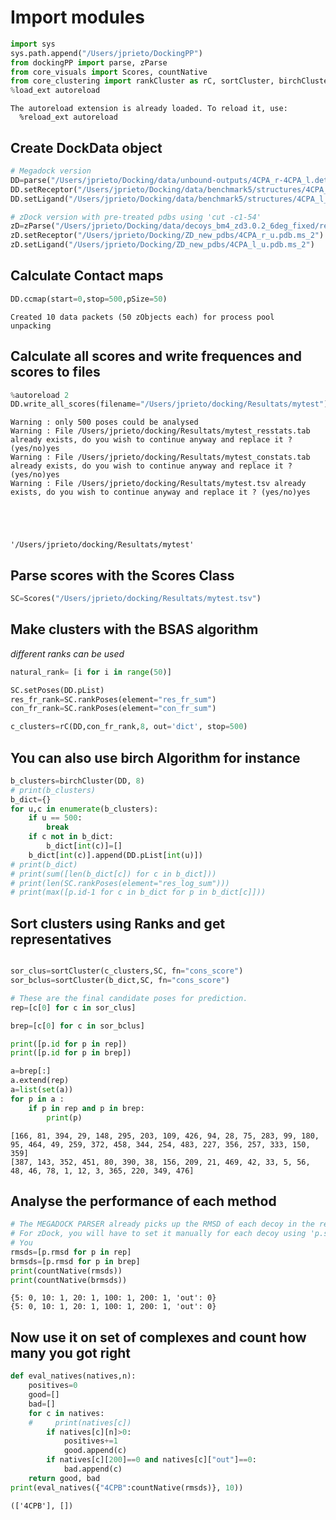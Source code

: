 
# Import modules 


```python
import sys
sys.path.append("/Users/jprieto/DockingPP")
from dockingPP import parse, zParse
from core_visuals import Scores, countNative
from core_clustering import rankCluster as rC, sortCluster, birchCluster
%load_ext autoreload
```

    The autoreload extension is already loaded. To reload it, use:
      %reload_ext autoreload


## Create DockData object


```python
# Megadock version
DD=parse("/Users/jprieto/Docking/data/unbound-outputs/4CPA_r-4CPA_l.detail")
DD.setReceptor("/Users/jprieto/Docking/data/benchmark5/structures/4CPA_r_u.pdb")
DD.setLigand("/Users/jprieto/Docking/data/benchmark5/structures/4CPA_l_u.pdb")

# zDock version with pre-treated pdbs using 'cut -c1-54'
zD=zParse("/Users/jprieto/Docking/data/decoys_bm4_zd3.0.2_6deg_fixed/results/4CPA.zd3.0.2.fg.fixed.out")
zD.setReceptor("/Users/jprieto/Docking/ZD_new_pdbs/4CPA_r_u.pdb.ms_2")
zD.setLigand("/Users/jprieto/Docking/ZD_new_pdbs/4CPA_l_u.pdb.ms_2")
```

## Calculate Contact maps


```python
DD.ccmap(start=0,stop=500,pSize=50)
```

    Created 10 data packets (50 zObjects each) for process pool
    unpacking


## Calculate all scores and write frequences and scores to files


```python
%autoreload 2
DD.write_all_scores(filename="/Users/jprieto/docking/Resultats/mytest")
```

    Warning : only 500 poses could be analysed
    Warning : File /Users/jprieto/docking/Resultats/mytest_resstats.tab already exists, do you wish to continue anyway and replace it ? (yes/no)yes
    Warning : File /Users/jprieto/docking/Resultats/mytest_constats.tab already exists, do you wish to continue anyway and replace it ? (yes/no)yes
    Warning : File /Users/jprieto/docking/Resultats/mytest.tsv already exists, do you wish to continue anyway and replace it ? (yes/no)yes





    '/Users/jprieto/docking/Resultats/mytest'



## Parse scores with the Scores Class


```python
SC=Scores("/Users/jprieto/docking/Resultats/mytest.tsv")
```

## Make clusters with the BSAS algorithm 
*different ranks can be used*


```python
natural_rank= [i for i in range(50)]

SC.setPoses(DD.pList)
res_fr_rank=SC.rankPoses(element="res_fr_sum")
con_fr_rank=SC.rankPoses(element="con_fr_sum")

c_clusters=rC(DD,con_fr_rank,8, out='dict', stop=500)

```

## You can also use birch Algorithm for instance 


```python
b_clusters=birchCluster(DD, 8)
# print(b_clusters)
b_dict={}
for u,c in enumerate(b_clusters): 
    if u == 500: 
        break
    if c not in b_dict: 
        b_dict[int(c)]=[] 
    b_dict[int(c)].append(DD.pList[int(u)])
# print(b_dict)
# print(sum([len(b_dict[c]) for c in b_dict]))
# print(len(SC.rankPoses(element="res_log_sum")))
# print(max([p.id-1 for c in b_dict for p in b_dict[c]]))
```

## Sort clusters using Ranks and get representatives


```python

sor_clus=sortCluster(c_clusters,SC, fn="cons_score")
sor_bclus=sortCluster(b_dict,SC, fn="cons_score")

# These are the final candidate poses for prediction. 
rep=[c[0] for c in sor_clus]

brep=[c[0] for c in sor_bclus]

```


```python
print([p.id for p in rep])
print([p.id for p in brep])

a=brep[:]
a.extend(rep)
a=list(set(a))
for p in a : 
    if p in rep and p in brep:
        print(p)
```

    [166, 81, 394, 29, 148, 295, 203, 109, 426, 94, 28, 75, 283, 99, 180, 95, 464, 49, 259, 372, 458, 344, 254, 483, 227, 356, 257, 333, 150, 359]
    [387, 143, 352, 451, 80, 390, 38, 156, 209, 21, 469, 42, 33, 5, 56, 48, 46, 78, 1, 12, 3, 365, 220, 349, 476]


## Analyse the performance of each method


```python
# The MEGADOCK PARSER already picks up the RMSD of each decoy in the results file 
# For zDock, you will have to set it manually for each decoy using 'p.set_RMSD(rmsd)' 
# You 
rmsds=[p.rmsd for p in rep]
brmsds=[p.rmsd for p in brep]
print(countNative(rmsds))
print(countNative(brmsds))


```

    {5: 0, 10: 1, 20: 1, 100: 1, 200: 1, 'out': 0}
    {5: 0, 10: 1, 20: 1, 100: 1, 200: 1, 'out': 0}


## Now use it on set of complexes and count how many you got right 


```python
def eval_natives(natives,n):
    positives=0
    good=[]
    bad=[]
    for c in natives: 
    #     print(natives[c])
        if natives[c][n]>0:
            positives+=1
            good.append(c)
        if natives[c][200]==0 and natives[c]["out"]==0:
            bad.append(c)
    return good, bad
print(eval_natives({"4CPB":countNative(rmsds)}, 10))
```

    (['4CPB'], [])

 